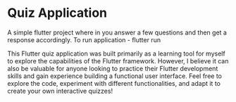 # Quiz Application

A simple flutter project where in you answer a few questions and then get a response accordingly.
To run application - flutter run

This Flutter quiz application was built primarily as a learning tool for myself to explore the capabilities of the Flutter framework. However, I believe it can also be valuable for anyone looking to practice their Flutter development skills and gain experience building a functional user interface. Feel free to explore the code, experiment with different functionalities, and adapt it to create your own interactive quizzes!
